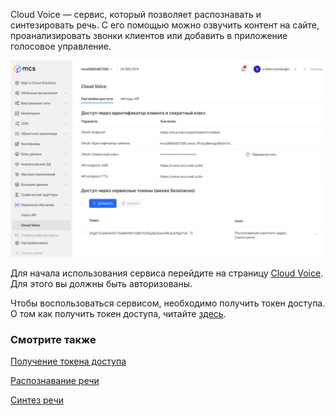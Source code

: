 Cloud Voice — сервис, который позволяет распознавать и синтезировать речь. С его помощью можно озвучить контент на сайте, проанализировать звонки клиентов или добавить в приложение голосовое управление. 

![](./assets/1633092587841-voice.png)

Для начала использования сервиса перейдите на страницу [Cloud Voice](https://mcs.mail.ru/app/services/machinelearning/voice/methods/). Для этого вы должны быть авторизованы.


Чтобы воспользоваться сервисом, необходимо получить токен доступа. О том как получить токен доступа, читайте [здесь](https://mcs.mail.ru/help/ru_RU/cloud-voice/get-voice-token).

### Смотрите также

[Получение токена доступа](https://mcs.mail.ru/help/ru_RU/cloud-voice/get-voice-token)

[Распознавание речи](https://mcs.mail.ru/help/ru_RU/cloud-voice/speech-recognition)

[Синтез речи](https://mcs.mail.ru/help/ru_RU/cloud-voice/text-to-speech)